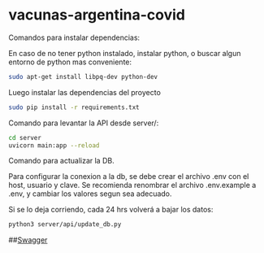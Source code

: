 # vacunas-argentina-covid

Comandos para instalar dependencias:

En caso de no tener python instalado, instalar python, o buscar algun entorno de python mas conveniente:

```sh
sudo apt-get install libpq-dev python-dev
```

Luego instalar las dependencias del proyecto

```sh
sudo pip install -r requirements.txt
```

Comando para levantar la API desde server/:
```sh
cd server
uvicorn main:app --reload
```

Comando para actualizar la DB.

Para configurar la conexion a la db, se debe crear el archivo .env con el host, usuario y clave. Se recomienda renombrar el archivo .env.example a .env, y cambiar los valores segun sea adecuado.

Si se lo deja corriendo, cada 24 hrs volverá a bajar los datos:
```sh
python3 server/api/update_db.py
```

##[Swagger](https://shipupi.github.io/vacunas-argentina-covid/swagger/)